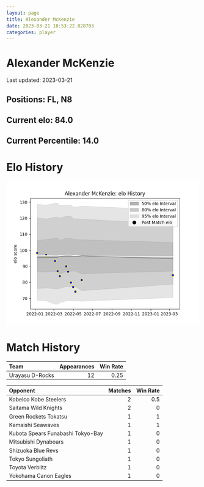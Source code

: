 ```yaml
---  
layout: page  
title: Alexander McKenzie  
date: 2023-03-21 18:53:22.828703  
categories: player  
---
```

# Alexander McKenzie


Last updated: 2023-03-21
## Positions: FL, N8

## Current elo: 84.0

## Current Percentile: 14.0

# Elo History


![elo history](history_AlexanderMcKenzie.png)
# Match History


| Team            |   Appearances |   Win Rate |
|:----------------|--------------:|-----------:|
| Urayasu D-Rocks |            12 |       0.25 |

| Opponent                          |   Matches |   Win Rate |
|:----------------------------------|----------:|-----------:|
| Kobelco Kobe Steelers             |         2 |        0.5 |
| Saitama Wild Knights              |         2 |        0   |
| Green Rockets Tokatsu             |         1 |        1   |
| Kamaishi Seawaves                 |         1 |        1   |
| Kubota Spears Funabashi Tokyo-Bay |         1 |        0   |
| Mitsubishi Dynaboars              |         1 |        0   |
| Shizuoka Blue Revs                |         1 |        0   |
| Tokyo Sungoliath                  |         1 |        0   |
| Toyota Verblitz                   |         1 |        0   |
| Yokohama Canon Eagles             |         1 |        0   |